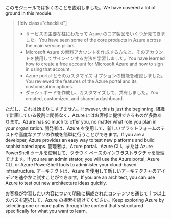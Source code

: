 <span data-ttu-id="9e3f7-101">このモジュールでは多くのことを説明しました。</span><span class="sxs-lookup"><span data-stu-id="9e3f7-101">We have covered a lot of ground in this module.</span></span> 

> [!div class="checklist"]
> * <span data-ttu-id="9e3f7-102">サービスの主要な柱にわたって Azure のコア製品をいくつか見てきました。</span><span class="sxs-lookup"><span data-stu-id="9e3f7-102">You have seen some of the core products in Azure across the main service pillars.</span></span>
> * <span data-ttu-id="9e3f7-103">Microsoft Azure の無料アカウントを作成する方法と、そのアカウントを使用してサインインする方法を学習しました。</span><span class="sxs-lookup"><span data-stu-id="9e3f7-103">You have learned how to create a free account for Microsoft Azure and how to sign in using that account.</span></span> 
> * <span data-ttu-id="9e3f7-104">Azure portal とそのカスタマイズ オプションの機能を確認しました。</span><span class="sxs-lookup"><span data-stu-id="9e3f7-104">You reviewed the features of the Azure portal and its customization options.</span></span> 
> * <span data-ttu-id="9e3f7-105">ダッシュボードを作成し、カスタマイズして、共有しました。</span><span class="sxs-lookup"><span data-stu-id="9e3f7-105">You created, customized, and shared a dashboard.</span></span>

<span data-ttu-id="9e3f7-106">ただし、これは始まりにすぎません。</span><span class="sxs-lookup"><span data-stu-id="9e3f7-106">However, this is just the beginning.</span></span> <span data-ttu-id="9e3f7-107">組織で計画している役割に関係なく、Azure にはお客様に提供できるものが多数あります。</span><span class="sxs-lookup"><span data-stu-id="9e3f7-107">Azure has so much to offer you, no matter what role you plan in your organization.</span></span> <span data-ttu-id="9e3f7-108">開発者は、Azure を使用して、新しいプラットフォームのテストや高度なアプリの作成を簡単に行うことができます。</span><span class="sxs-lookup"><span data-stu-id="9e3f7-108">If you are a developer, Azure provides an easy way to test new platforms and build sophisticated apps.</span></span> <span data-ttu-id="9e3f7-109">管理者は、Azure portal、Azure CLI、または Azure PowerShell ツールを使用して、クラウド ベースのインフラストラクチャを管理できます。</span><span class="sxs-lookup"><span data-stu-id="9e3f7-109">If you are an administrator, you will use the Azure portal, Azure CLI, or Azure PowerShell tools to administer your cloud-based infrastructure.</span></span> <span data-ttu-id="9e3f7-110">アーキテクトは、Azure を使用して新しいアーキテクチャのアイデアを速やかに試すことができます。</span><span class="sxs-lookup"><span data-stu-id="9e3f7-110">If you are an architect, you can use Azure to test out new architecture ideas quickly.</span></span>

<span data-ttu-id="9e3f7-111">お客様が学習したい内容について明確に構成されたコンテンツを通じて 1 つ以上のパスを選択して、Azure の探索を続けてください。</span><span class="sxs-lookup"><span data-stu-id="9e3f7-111">Keep exploring Azure by selecting one or more paths through the content that's structured specifically for what you want to learn.</span></span>